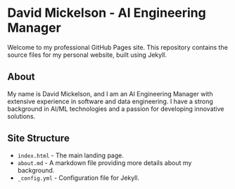 # David Mickelson - AI Engineering Manager

Welcome to my professional GitHub Pages site. This repository contains the source files for my personal website, built using Jekyll.

## About

My name is David Mickelson, and I am an AI Engineering Manager with extensive experience in software and data engineering. I have a strong background in AI/ML technologies and a passion for developing innovative solutions.

## Site Structure

- `index.html` - The main landing page.
- `about.md` - A markdown file providing more details about my background.
- `_config.yml` - Configuration file for Jekyll.
